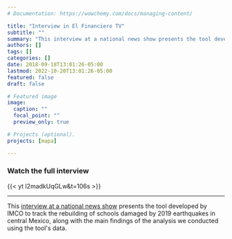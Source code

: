 ```yaml
---
# Documentation: https://wowchemy.com/docs/managing-content/

title: "Interview in El Financiero TV"
subtitle: ""
summary: "This interview at a national news show presents the tool developed by IMCO to track the rebuilding of schools damaged by  2019 earthquakes in central Mexico, along with the main findings of the analysis we conducted using the tool's data."
authors: []
tags: []
categories: []
date: 2018-09-18T13:01:26-05:00
lastmod: 2022-10-20T13:01:26-05:00
featured: false
draft: false

# Featured image
image:
  caption: ""
  focal_point: ""
  preview_only: true

# Projects (optional).
projects: [mapa]

---
```

### Watch the full interview

{{< yt l2madkUqGLw&t=106s >}}

---

This [interview at a national news show](https://www.youtube.com/watch?v=l2madkUqGLw&t=106s) presents the tool developed by IMCO to track the rebuilding of schools damaged by  2019 earthquakes in central Mexico, along with the main findings of the analysis we conducted using the tool's data.